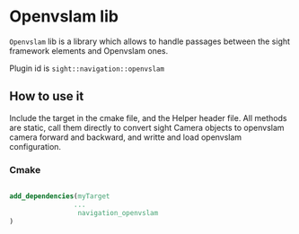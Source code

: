 # Openvslam lib

`Openvslam` lib is a library which allows to handle passages between the sight framework elements and Openvslam ones. 

Plugin id is `sight::navigation::openvslam`

## How to use it

Include the target in the cmake file, and the Helper header file.
All methods are static, call them directly to convert sight Camera objects to openvslam camera forward and backward, and writte and load openvslam configuration.  




### Cmake

```cmake

add_dependencies(myTarget 
                ...
                 navigation_openvslam
)

```

